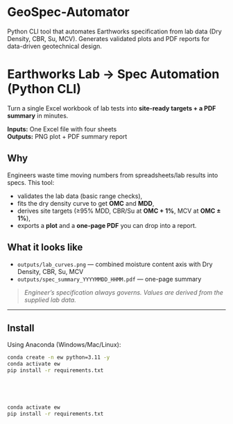 # GeoSpec-Automator
Python CLI tool that automates Earthworks specification from lab data (Dry Density, CBR, Su, MCV). Generates validated plots and PDF reports for data-driven geotechnical design.


# Earthworks Lab → Spec Automation (Python CLI)

Turn a single Excel workbook of lab tests into **site-ready targets + a PDF summary** in minutes.

**Inputs:** One Excel file with four sheets  
**Outputs:** PNG plot + PDF summary report 

## Why
Engineers waste time moving numbers from spreadsheets/lab results into specs. This tool:
- validates the lab data (basic range checks),
- fits the dry density curve to get **OMC** and **MDD**,
- derives site targets (≥95% MDD, CBR/Su at **OMC + 1%**, MCV at **OMC ± 1%**),
- exports a **plot** and a **one-page PDF** you can drop into a report.

## What it looks like
- `outputs/lab_curves.png` — combined moisture content axis with Dry Density, CBR, Su, MCV  
- `outputs/spec_summary_YYYYMMDD_HHMM.pdf` — one-page summary

> _Engineer’s specification always governs. Values are derived from the supplied lab data._

---

## Install

Using Anaconda (Windows/Mac/Linux):
```bash
conda create -n ew python=3.11 -y
conda activate ew
pip install -r requirements.txt





conda activate ew
pip install -r requirements.txt
